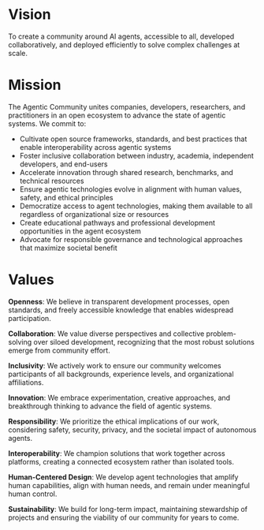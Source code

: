 # Vision

To create a community around AI agents, accessible to all, developed collaboratively, and deployed efficiently to solve complex challenges at scale.

# Mission

The Agentic Community unites companies, developers, researchers, and practitioners in an open ecosystem to advance the state of agentic systems. We commit to:

- Cultivate open source frameworks, standards, and best practices that enable interoperability across agentic systems
- Foster inclusive collaboration between industry, academia, independent developers, and end-users
- Accelerate innovation through shared research, benchmarks, and technical resources
- Ensure agentic technologies evolve in alignment with human values, safety, and ethical principles
- Democratize access to agent technologies, making them available to all regardless of organizational size or resources
- Create educational pathways and professional development opportunities in the agent ecosystem
- Advocate for responsible governance and technological approaches that maximize societal benefit

# Values

**Openness**: We believe in transparent development processes, open standards, and freely accessible knowledge that enables widespread participation.

**Collaboration**: We value diverse perspectives and collective problem-solving over siloed development, recognizing that the most robust solutions emerge from community effort.

**Inclusivity**: We actively work to ensure our community welcomes participants of all backgrounds, experience levels, and organizational affiliations.

**Innovation**: We embrace experimentation, creative approaches, and breakthrough thinking to advance the field of agentic systems.

**Responsibility**: We prioritize the ethical implications of our work, considering safety, security, privacy, and the societal impact of autonomous agents.

**Interoperability**: We champion solutions that work together across platforms, creating a connected ecosystem rather than isolated tools.

**Human-Centered Design**: We develop agent technologies that amplify human capabilities, align with human needs, and remain under meaningful human control.

**Sustainability**: We build for long-term impact, maintaining stewardship of projects and ensuring the viability of our community for years to come.
